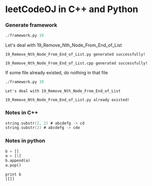 # leetCodeOJ in C++ and Python


### Generate framework 

```python
./framework.py 19
```
Let's deal with 19_Remove_Nth_Node_From_End_of_List
```
19_Remove_Nth_Node_From_End_of_List.py generated successfully!

19_Remove_Nth_Node_From_End_of_List.cpp generated successfully!
```
If some file already existed, do nothing in that file
```python
./framework.py 19
```
```
Let's deal with 19_Remove_Nth_Node_From_End_of_List

19_Remove_Nth_Node_From_End_of_List.py already existed!
```


### Notes in C++

```c
string.substr(2, 2) # abcdefg -> cd
string.substr(2) # abcdefg -> cde
```

### Notes in python

```python
b = []
a = [1]
b.append(a)
a.pop()
```
```
print b
[[]]
```


